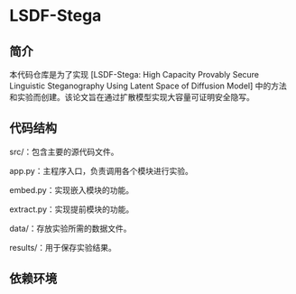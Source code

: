 # LSDF-Stega
## 简介
本代码仓库是为了实现 [LSDF-Stega: High Capacity Provably Secure Linguistic Steganography Using Latent Space of Diffusion Model] 中的方法和实验而创建。该论文旨在通过扩散模型实现大容量可证明安全隐写。

## 代码结构
src/：包含主要的源代码文件。

app.py：主程序入口，负责调用各个模块进行实验。
  
embed.py：实现嵌入模块的功能。

extract.py：实现提前模块的功能。
  
data/：存放实验所需的数据文件。

results/：用于保存实验结果。

## 依赖环境

